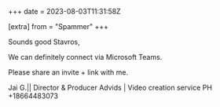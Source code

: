+++
date = 2023-08-03T11:31:58Z

[extra]
from = "Spammer"
+++

Sounds good Stavros,

We can definitely connect via Microsoft Teams.

Please share an invite + link with me.

Jai G.|| Director & Producer
Advids | Video creation service
PH +18664483073
